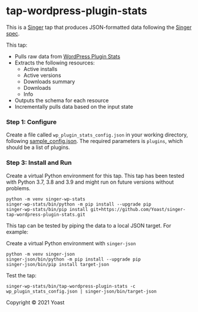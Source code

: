 # tap-wordpress-plugin-stats

This is a [Singer](https://singer.io) tap that produces JSON-formatted data
following the [Singer
spec](https://github.com/singer-io/getting-started/blob/master/SPEC.md).

This tap:

- Pulls raw data from [WordPress Plugin Stats](https://wordpress.org/plugins/wordpress-seo/advanced/)
- Extracts the following resources:
  - Active installs
  - Active versions
  - Downloads summary
  - Downloads
  - Info
- Outputs the schema for each resource
- Incrementally pulls data based on the input state

### Step 1: Configure

Create a file called `wp_plugin_stats_config.json` in your working directory, following [sample_config.json](sample_config.json). The required parameters is `plugins`, which should be a list of plugins.

### Step 3: Install and Run

Create a virtual Python environment for this tap. This tap has been tested with Python 3.7, 3.8 and 3.9 and might run on future versions without problems.
```
python -m venv singer-wp-stats
singer-wp-stats/bin/python -m pip install --upgrade pip
singer-wp-stats/bin/pip install git+https://github.com/Yoast/singer-tap-wordpress-plugin-stats.git
```

This tap can be tested by piping the data to a local JSON target. For example:

Create a virtual Python environment with `singer-json`
```
python -m venv singer-json
singer-json/bin/python -m pip install --upgrade pip
singer-json/bin/pip install target-json
```

Test the tap:

```
singer-wp-stats/bin/tap-wordpress-plugin-stats -c wp_plugin_stats_config.json | singer-json/bin/target-json
```

Copyright &copy; 2021 Yoast